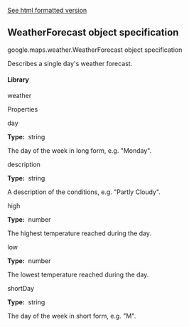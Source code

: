 [See html formatted version](https://huasofoundries.github.io/google-maps-documentation/WeatherForecast.html)


WeatherForecast object specification
------------------------------------

google.maps.weather.WeatherForecast object specification

Describes a single day's weather forecast.

#### Library

weather

Properties

day

**Type:**  string

The day of the week in long form, e.g. "Monday".

description

**Type:**  string

A description of the conditions, e.g. "Partly Cloudy".

high

**Type:**  number

The highest temperature reached during the day.

low

**Type:**  number

The lowest temperature reached during the day.

shortDay

**Type:**  string

The day of the week in short form, e.g. "M".